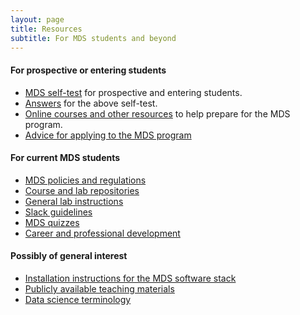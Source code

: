```yaml
---
layout: page
title: Resources
subtitle: For MDS students and beyond
---
```


#### For prospective or entering students

- [MDS self-test](http://nbviewer.jupyter.org/github/UBC-MDS/UBC-MDS.github.io/blob/master/selftest/mds_self_test.pdf) for prospective and entering students.
- [Answers](http://nbviewer.jupyter.org/github/UBC-MDS/UBC-MDS.github.io/blob/master/selftest/mds_self_test_answers.pdf) for the above self-test.
- [Online courses and other resources](/resources_pages/prep_moocs) to help prepare for the MDS program.
- [Advice for applying to the MDS program](/resources_pages/applicationAdvice)

#### For current MDS students

- [MDS policies and regulations](/policies/)
- [Course and lab repositories](/resources_pages/lab_submission)
- [General lab instructions](/resources_pages/general_lab_instructions)
- [Slack guidelines](/resources_pages/slack)
- [MDS quizzes](/resources_pages/quiz)
- [Career and professional development](/resources_pages/CareerandIndustryResources)

#### Possibly of general interest

- [Installation instructions for the MDS software stack](/resources_pages/installation_instructions)
- [Publicly available teaching materials](https://github.com/UBC-MDS/public)
- [Data science terminology](/resources_pages/terminology)
